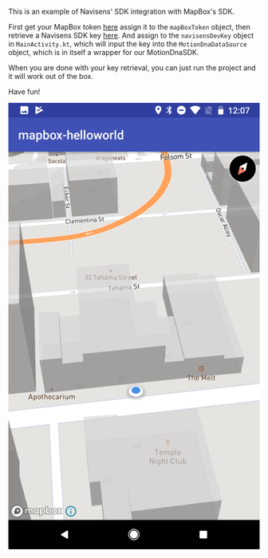 
This is an example of Navisens' SDK integration with MapBox's SDK.

First get your MapBox token [here](https://www.mapbox.com/account/access-tokens) assign it to the `mapBoxToken` object, then retrieve a Navisens SDK key [here](https://navisens.com/).
And assign to the `navisensDevKey` object in `MainActivity.kt`, which will input the key into the `MotionDnaDataSource` object, which is in itself a wrapper for our MotionDnaSDK.

When you are done with your key retrieval, you can just run the project and it will work out of the box.

Have fun!

![Scheme](mapbox_hello_world.png)

